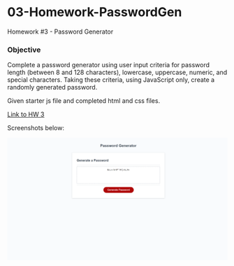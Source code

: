 # 03-Homework-PasswordGen
Homework #3 - Password Generator

### Objective

Complete a password generator using user input criteria for password length (between 8 and 128 characters), lowercase, uppercase, numeric, and special characters. Taking these criteria, using JavaScript only, create a randomly generated password.

Given starter js file and completed html and css files.

[Link to HW 3](https://samfan808.github.io/03-Homework-PasswordGen/)

Screenshots below:

<img src="./Assets/hw3_screenshot.png" alt="Password Generator screenshot">
